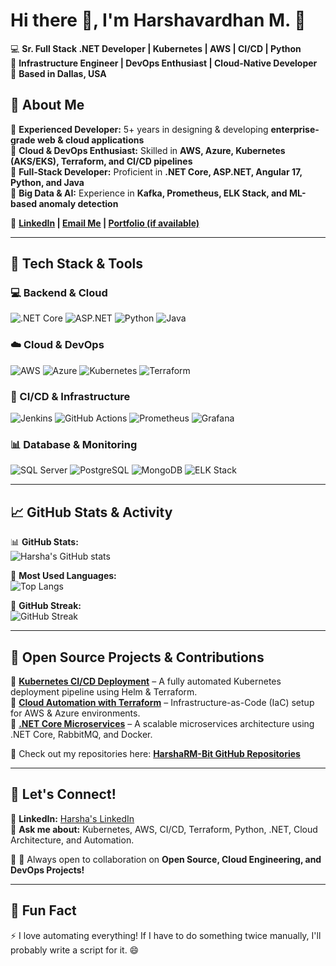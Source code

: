 # Hi there 👋, I'm Harshavardhan M. 🚀

💻 **Sr. Full Stack .NET Developer | Kubernetes | AWS | CI/CD | Python**  
🔧 **Infrastructure Engineer | DevOps Enthusiast | Cloud-Native Developer**  
📍 **Based in Dallas, USA**  

## **🚀 About Me**
🔹 **Experienced Developer:** 5+ years in designing & developing **enterprise-grade web & cloud applications**  
🔹 **Cloud & DevOps Enthusiast:** Skilled in **AWS, Azure, Kubernetes (AKS/EKS), Terraform, and CI/CD pipelines**  
🔹 **Full-Stack Developer:** Proficient in **.NET Core, ASP.NET, Angular 17, Python, and Java**  
🔹 **Big Data & AI:** Experience in **Kafka, Prometheus, ELK Stack, and ML-based anomaly detection**  

🔗 **[LinkedIn](https://www.linkedin.com/in/harshavardhan-r-9129b429b) | [Email Me](mailto:harshavardhanrm199@gmail.com) | [Portfolio (if available)](#)**  

---

## **🔨 Tech Stack & Tools**
### **💻 Backend & Cloud**
![.NET Core](https://img.shields.io/badge/-.NET_Core-512BD4?style=flat&logo=dotnet&logoColor=white)
![ASP.NET](https://img.shields.io/badge/-ASP.NET-512BD4?style=flat&logo=dotnet&logoColor=white)
![Python](https://img.shields.io/badge/-Python-3776AB?style=flat&logo=python&logoColor=white)
![Java](https://img.shields.io/badge/-Java-007396?style=flat&logo=java&logoColor=white)

### **☁️ Cloud & DevOps**
![AWS](https://img.shields.io/badge/-AWS-232F3E?style=flat&logo=amazonaws&logoColor=white)
![Azure](https://img.shields.io/badge/-Azure-0078D4?style=flat&logo=microsoftazure&logoColor=white)
![Kubernetes](https://img.shields.io/badge/-Kubernetes-326CE5?style=flat&logo=kubernetes&logoColor=white)
![Terraform](https://img.shields.io/badge/-Terraform-623CE4?style=flat&logo=terraform&logoColor=white)

### **📡 CI/CD & Infrastructure**
![Jenkins](https://img.shields.io/badge/-Jenkins-D24939?style=flat&logo=jenkins&logoColor=white)
![GitHub Actions](https://img.shields.io/badge/-GitHub_Actions-2088FF?style=flat&logo=github-actions&logoColor=white)
![Prometheus](https://img.shields.io/badge/-Prometheus-E6522C?style=flat&logo=prometheus&logoColor=white)
![Grafana](https://img.shields.io/badge/-Grafana-F46800?style=flat&logo=grafana&logoColor=white)

### **📊 Database & Monitoring**
![SQL Server](https://img.shields.io/badge/-SQL_Server-CC2927?style=flat&logo=microsoftsqlserver&logoColor=white)
![PostgreSQL](https://img.shields.io/badge/-PostgreSQL-336791?style=flat&logo=postgresql&logoColor=white)
![MongoDB](https://img.shields.io/badge/-MongoDB-47A248?style=flat&logo=mongodb&logoColor=white)
![ELK Stack](https://img.shields.io/badge/-ELK-005571?style=flat&logo=elastic-stack&logoColor=white)

---

## **📈 GitHub Stats & Activity**
📊 **GitHub Stats:**  
![Harsha's GitHub stats](https://github-readme-stats.vercel.app/api?username=HarshaRM-Bit&show_icons=true&theme=tokyonight&hide_border=true)

📌 **Most Used Languages:**  
![Top Langs](https://github-readme-stats.vercel.app/api/top-langs/?username=HarshaRM-Bit&layout=compact&theme=tokyonight)

🚀 **GitHub Streak:**  
![GitHub Streak](https://github-readme-streak-stats.herokuapp.com/?user=HarshaRM-Bit&theme=tokyonight)

---

## **📌 Open Source Projects & Contributions**
🔹 **[Kubernetes CI/CD Deployment](#)** – A fully automated Kubernetes deployment pipeline using Helm & Terraform.  
🔹 **[Cloud Automation with Terraform](#)** – Infrastructure-as-Code (IaC) setup for AWS & Azure environments.  
🔹 **[.NET Core Microservices](#)** – A scalable microservices architecture using .NET Core, RabbitMQ, and Docker.  

📌 Check out my repositories here: **[HarshaRM-Bit GitHub Repositories](https://github.com/HarshaRM-Bit?tab=repositories)**

---

## **🎯 Let's Connect!**
💼 **LinkedIn:** [Harsha's LinkedIn](https://www.linkedin.com/in/harshavardhan-r-9129b429b)  
💬 **Ask me about:** Kubernetes, AWS, CI/CD, Terraform, Python, .NET, Cloud Architecture, and Automation.

🔹 🚀 Always open to collaboration on **Open Source, Cloud Engineering, and DevOps Projects!**

---

## **🌟 Fun Fact**
⚡ I love automating everything! If I have to do something twice manually, I'll probably write a script for it. 😄


